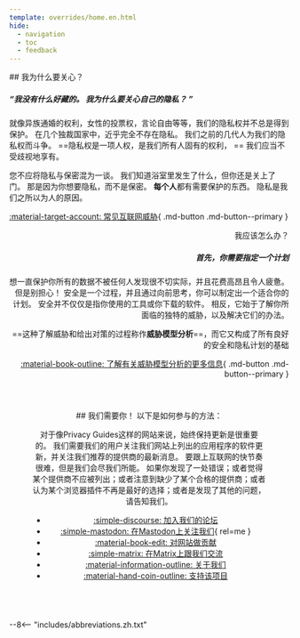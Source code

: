 ```yaml
---
template: overrides/home.en.html
hide:
  - navigation
  - toc
  - feedback
---
```


<!-- markdownlint-disable-next-line -->
<div style="max-width:50rem;margin:auto;" markdown>
<div style="max-width:38rem;" markdown>
## 我为什么要关心？

##### “我没有什么好藏的。 我为什么要关心自己的隐私？ ”

就像异族通婚的权利，女性的投票权，言论自由等等，我们的隐私权并不总是得到保护。 在几个独裁国家中，近乎完全不存在隐私。 我们之前的几代人为我们的隐私权而斗争。 ==隐私权是一项人权，是我们所有人固有的权利， == 我们应当不受歧视地享有。

您不应将隐私与保密混为一谈。 我们知道浴室里发生了什么，但你还是关上了门。 那是因为你想要隐私，而不是保密。 **每个人**都有需要保护的东西。 隐私是我们之所以为人的原因。

[:material-target-account: 常见互联网威胁](basics/common-treats.md){ .md-button .md-button--primary }
</div>

<div style="margin-left:auto;margin-right:0;text-align:right;max-width:38rem;" markdown>
我应该怎么办？

##### 首先，你需要指定一个计划

想一直保护你所有的数据不被任何人发现很不切实际，并且花费高昂且令人疲惫。 但是别担心！ 安全是一个过程，并且通过向前思考，你可以制定出一个适合你的计划。 安全并不仅仅是指你使用的工具或你下载的软件。 相反，它始于了解你所面临的独特的威胁，以及解决它们的办法。

==这种了解威胁和给出对策的过程称作**威胁模型分析**==，而它又构成了所有良好的安全和隐私计划的基础

[:material-book-outline: 了解有关威胁模型分析的更多信息](basics/threat-modeling.md){ .md-button .md-button--primary }
</div>
</div>

<div style="padding:3em;max-width:960px;margin:auto;text-align:center;" markdown>
## 我们需要你！ 以下是如何参与的方法：

对于像Privacy Guides这样的网站来说，始终保持更新是很重要的。 我们需要我们的用户关注我们网站上列出的应用程序的软件更新，并关注我们推荐的提供商的最新消息。 要跟上互联网的快节奏很难，但是我们会尽我们所能。 如果你发现了一处错误；或者觉得某个提供商不应被列出；或者注意到缺少了某个合格的提供商；或者认为某个浏览器插件不再是最好的选择；或者是发现了其他的问题，请告知我们。

<div class="grid cards" style="margin:auto;max-width:800px;text-align:center;" markdown>

- [:simple-discourse: 加入我们的论坛](https://discuss.privacyguides.net/)
- [:simple-mastodon: 在Mastodon上关注我们](https://mastodon.neat.computer/@privacyguides){ rel=me }
- [:material-book-edit: 对网站做贡献](https://github.com/privacyguides/privacyguides.org)
- [:simple-matrix: 在Matrix上跟我们交流](https://matrix.to/#/#privacyguides:matrix.org)
- [:material-information-outline: 关于我们](about/index.md)
- [:material-hand-coin-outline: 支持该项目](about/donate.md)

</div>
</div>

--8<-- "includes/abbreviations.zh.txt"
